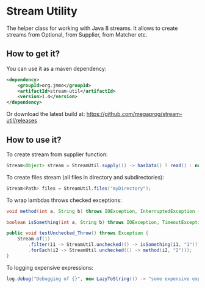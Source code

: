 # Stream Utility

The helper class for working with Java 8 streams. It allows to create streams from Optional, from Supplier, from Matcher etc. 

## How to get it?

You can use it as a maven dependency:

```xml
<dependency>
    <groupId>org.jmmo</groupId>
    <artifactId>stream-util</artifactId>
    <version>1.4</version>
</dependency>
```

Or download the latest build at:
    https://github.com/megaprog/stream-util/releases

## How to use it?

To create stream from supplier function:

```java
Stream<Object> stream = StreamUtil.supply(() -> hasData() ? read() : null);
```
  
To create files stream (all files in directory and subdirectories):

```java
Stream<Path> files = StreamUtil.files("myDirectory");
```

To wrap lambdas throws checked exceptions:
 
```java
void method(int a, String b) throws IOException, InterruptedException { }

boolean isSomething(int a, String b) throws IOException, TimeoutException { return true; }

public void testUnchecked_Throw() throws Exception {
    Stream.of(1)
        .filter(i1 -> StreamUtil.unchecked(() -> isSomething(i1, "1")))
        .forEach(i2 -> StreamUtil.unchecked(() -> method(i2, "2")));
}
```

To logging expensive expressions:
 
```java
log.debug("Debugging of {}", new LazyToString(() -> "some expensive expression"));
```

